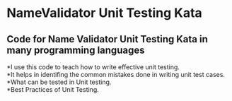 # NameValidator Unit Testing Kata <br>
## Code for Name Validator Unit Testing Kata in many programming languages <br>
*I use this code to teach how to write effective unit testing. <br>
*It helps in identifing the common mistakes done in writing unit test cases. <br>
*What can be tested in Unit testing. <br>
*Best Practices of Unit Testing. <br>
